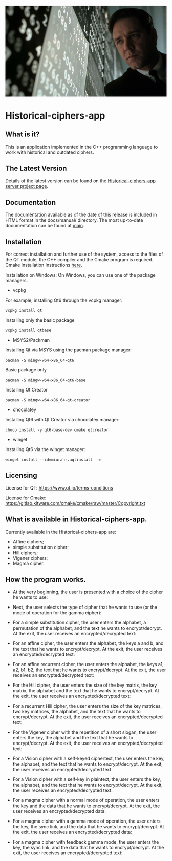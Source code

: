 ![Netu kartinki](https://github.com/KKZbiniakov/Historical-ciphers-app/blob/main/pics/img-53391-15897027866640.jpg?raw=true)

# Historical-ciphers-app

##  What is it?

This is an application implemented in the C++ programming language to work with historical and outdated ciphers.

## The Latest Version

Details of the latest version can be found on the [Historical-ciphers-app
server project page](https://github.com/KKZbinyakov/Historical-ciphers-app/tree/main).

## Documentation

The documentation available as of the date of this release is
included in HTML format in the docs/manual/ directory.  The most
up-to-date documentation can be found at
[main](https://github.com/KKZbinyakov/Historical-ciphers-app/tree/main).

## Installation

For correct installation and further use of the system, access to the files of the QT module, the C++ compiler and the Cmake program is required. Cmake Installation Instructions [here](https://cmake.org/cmake/help/book/mastering-cmake/chapter/Getting%20Started.html).

Installation on Windows:
On Windows, you can use one of the package managers.

- vcpkg

For example, installing Qt6 through the vcpkg manager:

```vcpkg install qt```

Installing only the basic package

```vcpkg install qtbase```

- MSYS2/Packman

Installing Qt via MSYS using the pacman package manager:

```pacman -S mingw-w64-x86_64-qt6```

Basic package only

```pacman -S mingw-w64-x86_64-qt6-base```

Installing Qt Creator

```pacman -S mingw-w64-x86_64-qt-creator```

- chocolatey

Installing Qt6 with Qt Creator via chocolatey manager:

```choco install -y qt6-base-dev cmake qtcreator```

- winget

Installing Qt6 via the winget manager:

```winget install --id=miurahr.aqtinstall  -e```


## Licensing

License for QT: https://www.qt.io/terms-conditions

License for Cmake: https://gitlab.kitware.com/cmake/cmake/raw/master/Copyright.txt

## What is available in Historical-ciphers-app.

Currently available in the Historical-ciphers-app are: 
- Affine ciphers;
- simple substitution cipher; 
- Hill ciphers; 
- Vigener ciphers; 
- Magma cipher.

## How the program works.

- At the very beginning, the user is presented with a choice of the cipher he wants to use:

- Next, the user selects the type of cipher that he wants to use (or the mode of operation for the gamma cipher):

- For a simple substitution cipher, the user enters the alphabet, a permutation of the alphabet, and the text he wants to encrypt/decrypt. At the exit, the user receives an encrypted/decrypted text:

- For an affine cipher, the user enters the alphabet, the keys a and b, and the text that he wants to encrypt/decrypt. At the exit, the user receives an encrypted/decrypted text:

- For an affine recurrent cipher, the user enters the alphabet, the keys a1, a2, b1, b2, the text that he wants to encrypt/decrypt. At the exit, the user receives an encrypted/decrypted text:

- For the Hill cipher, the user enters the size of the key matrix, the key matrix, the alphabet and the text that he wants to encrypt/decrypt. At the exit, the user receives an encrypted/decrypted text:

- For a recurrent Hill cipher, the user enters the size of the key matrices, two key matrices, the alphabet, and the text that he wants to encrypt/decrypt. At the exit, the user receives an encrypted/decrypted text:

- For the Vigener cipher with the repetition of a short slogan, the user enters the key, the alphabet and the text that he wants to encrypt/decrypt. At the exit, the user receives an encrypted/decrypted text:

- For a Vision cipher with a self-keyed ciphertext, the user enters the key, the alphabet, and the text that he wants to encrypt/decrypt. At the exit, the user receives an encrypted/decrypted text:

- For a Vision cipher with a self-key in plaintext, the user enters the key, the alphabet, and the text that he wants to encrypt/decrypt. At the exit, the user receives an encrypted/decrypted text:

- For a magma cipher with a normal mode of operation, the user enters the key and the data that he wants to encrypt/decrypt. At the exit, the user receives an encrypted/decrypted data:

- For a magma cipher with a gamma mode of operation, the user enters the key, the sync link, and the data that he wants to encrypt/decrypt. At the exit, the user receives an encrypted/decrypted data:

- For a magma cipher with feedback gamma mode, the user enters the key, the sync link, and the data that he wants to encrypt/decrypt. At the exit, the user receives an encrypted/decrypted text:
